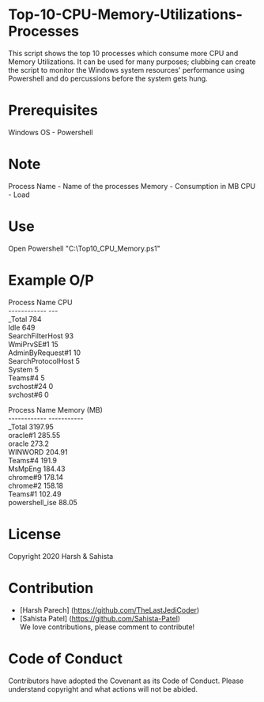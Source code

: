 # Top-10-CPU-Memory-Utilizations-Processes

This script shows the top 10 processes which consume more CPU and Memory Utilizations. It can be used for many purposes; clubbing can create the script to monitor the Windows system resources' performance using Powershell and do percussions before the system gets hung.

# Prerequisites

Windows OS - Powershell

# Note
  
Process Name - Name of the processes
Memory - Consumption in MB
CPU - Load

# Use

Open Powershell
"C:\Top10_CPU_Memory.ps1"

# Example O/P

Process Name       CPU<br>
------------       ---<br>
_Total             784<br>
Idle               649<br>
SearchFilterHost    93<br>
WmiPrvSE#1          15<br>
AdminByRequest#1    10<br>
SearchProtocolHost   5<br>
System               5<br>
Teams#4              5<br>
svchost#24           0<br>
svchost#6            0<br>



Process Name   Memory (MB)<br>
------------   -----------<br>
_Total             3197.95<br>
oracle#1            285.55<br>
oracle               273.2<br>
WINWORD             204.91<br>
Teams#4              191.9<br>
MsMpEng             184.43<br>
chrome#9            178.14<br>
chrome#2            158.18<br>
Teams#1             102.49<br>
powershell_ise       88.05<br>

# License

Copyright 2020 Harsh & Sahista

# Contribution

* [Harsh Parech] (https://github.com/TheLastJediCoder)
* [Sahista Patel] (https://github.com/Sahista-Patel)<br>
We love contributions, please comment to contribute!

# Code of Conduct

Contributors have adopted the Covenant as its Code of Conduct. Please understand copyright and what actions will not be abided.
